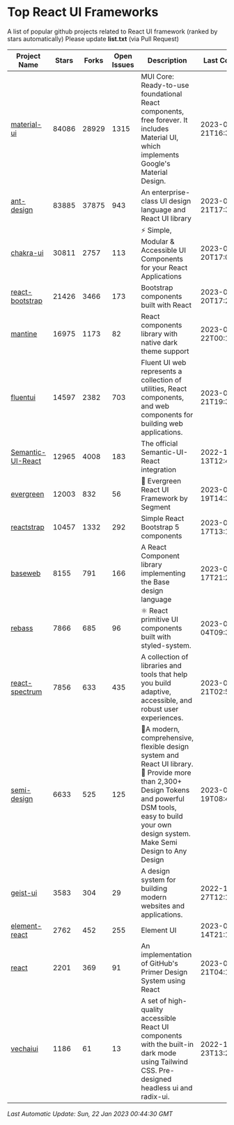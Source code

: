 # Top React UI Frameworks

A list of popular github projects related to React UI framework (ranked by stars automatically)
Please update **list.txt** (via Pull Request)

| Project Name | Stars | Forks | Open Issues | Description | Last Commit |
| ------------ | ----- | ----- | ----------- | ----------- | ----------- |
| [material-ui](https://github.com/mui/material-ui) |84086|28929|1315|MUI Core: Ready-to-use foundational React components, free forever. It includes Material UI, which implements Google&#39;s Material Design.|2023-01-21T16:38:23Z|
| [ant-design](https://github.com/ant-design/ant-design) |83885|37875|943|An enterprise-class UI design language and React UI library|2023-01-21T17:30:02Z|
| [chakra-ui](https://github.com/chakra-ui/chakra-ui) |30811|2757|113|⚡️ Simple, Modular &amp; Accessible UI Components for your React Applications|2023-01-20T17:07:20Z|
| [react-bootstrap](https://github.com/react-bootstrap/react-bootstrap) |21426|3466|173|Bootstrap components built with React|2023-01-20T17:29:43Z|
| [mantine](https://github.com/mantinedev/mantine) |16975|1173|82|React components library with native dark theme support|2023-01-22T00:12:26Z|
| [fluentui](https://github.com/microsoft/fluentui) |14597|2382|703|Fluent UI web represents a collection of utilities, React components, and web components for building web applications.|2023-01-21T19:36:02Z|
| [Semantic-UI-React](https://github.com/Semantic-Org/Semantic-UI-React) |12965|4008|183|The official Semantic-UI-React integration|2022-12-13T12:44:27Z|
| [evergreen](https://github.com/segmentio/evergreen) |12003|832|56|🌲 Evergreen React UI Framework by Segment|2023-01-19T14:36:36Z|
| [reactstrap](https://github.com/reactstrap/reactstrap) |10457|1332|292|Simple React Bootstrap 5 components|2023-01-17T13:11:27Z|
| [baseweb](https://github.com/uber/baseweb) |8155|791|166|A React Component library implementing the Base design language|2023-01-17T21:20:33Z|
| [rebass](https://github.com/rebassjs/rebass) |7866|685|96|:atom_symbol: React primitive UI components built with styled-system.|2023-01-04T09:36:20Z|
| [react-spectrum](https://github.com/adobe/react-spectrum) |7856|633|435|A collection of libraries and tools that help you build adaptive, accessible, and robust user experiences.|2023-01-21T02:57:46Z|
| [semi-design](https://github.com/DouyinFE/semi-design) |6633|525|125|🚀A modern, comprehensive, flexible design system and React UI library. 🎨 Provide more than 2,300+ Design Tokens and powerful DSM tools, easy to build your own design system. Make Semi Design to Any Design|2023-01-19T08:41:25Z|
| [geist-ui](https://github.com/geist-org/geist-ui) |3583|304|29|A design system for building modern websites and applications.|2022-12-27T12:14:29Z|
| [element-react](https://github.com/ElemeFE/element-react) |2762|452|255|Element UI|2023-01-14T21:13:08Z|
| [react](https://github.com/primer/react) |2201|369|91|An implementation of GitHub&#39;s Primer Design System using React|2023-01-21T04:19:21Z|
| [vechaiui](https://github.com/vechai/vechaiui) |1186|61|13|A set of high-quality accessible React UI components with the built-in dark mode using Tailwind CSS. Pre-designed headless ui and radix-ui.|2022-12-23T13:29:41Z|

*Last Automatic Update: Sun, 22 Jan 2023 00:44:30 GMT*